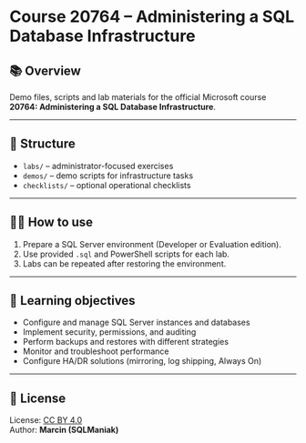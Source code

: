 # Course 20764 – Administering a SQL Database Infrastructure

## 📚 Overview
Demo files, scripts and lab materials for the official Microsoft course  
**20764: Administering a SQL Database Infrastructure**.

---

## 📂 Structure
- `labs/` – administrator-focused exercises
- `demos/` – demo scripts for infrastructure tasks
- `checklists/` – optional operational checklists

---

## 🧑‍💻 How to use
1. Prepare a SQL Server environment (Developer or Evaluation edition).  
2. Use provided `.sql` and PowerShell scripts for each lab.  
3. Labs can be repeated after restoring the environment.

---

## 🎯 Learning objectives
- Configure and manage SQL Server instances and databases
- Implement security, permissions, and auditing
- Perform backups and restores with different strategies
- Monitor and troubleshoot performance
- Configure HA/DR solutions (mirroring, log shipping, Always On)

---

## 📜 License
License: [CC BY 4.0](https://creativecommons.org/licenses/by/4.0/)  
Author: **Marcin (SQLManiak)**
